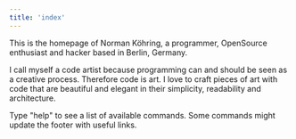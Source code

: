 ```yaml
---
title: 'index'
---
```

This is the homepage of Norman Köhring,
a programmer, OpenSource enthusiast and hacker based in Berlin, Germany.

I call myself a code artist because programming can and should be seen as a creative process. Therefore code is art. I love to craft pieces of art with code that are beautiful and elegant in their simplicity, readability and architecture.
  
Type "help" to see a list of available commands.
Some commands might update the footer with useful links.
